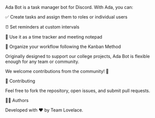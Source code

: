 Ada Bot is a task manager bot for Discord.
With Ada, you can:

✅ Create tasks and assign them to roles or individual users

⏰ Set reminders at custom intervals

📝 Use it as a time tracker and meeting notepad

📌 Organize your workflow following the Kanban Method

Originally designed to support our college projects, Ada Bot is flexible enough for any team or community.

We welcome contributions from the community! 🚀

🤝 Contributing

Feel free to fork the repository, open issues, and submit pull requests.

🧑‍💻 Authors

Developed with ❤️ by Team Lovelace.
